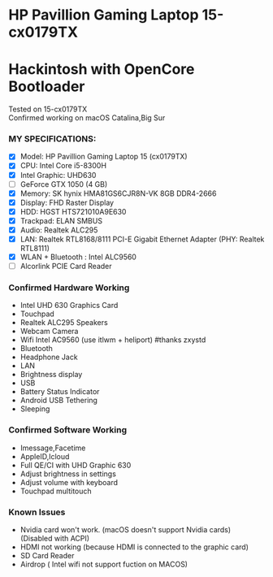 # HP Pavillion Gaming Laptop 15-cx0179TX
# Hackintosh with OpenCore Bootloader
Tested on 15-cx0179TX  
Confirmed working on macOS Catalina,Big Sur
### MY SPECIFICATIONS:
- [x] Model: HP Pavillion Gaming Laptop 15 (cx0179TX)
- [x] CPU: Intel Core i5-8300H
- [x] Intel Graphic: UHD630
- [ ] GeForce GTX 1050 (4 GB)
- [x] Memory: SK hynix HMA81GS6CJR8N-VK 8GB DDR4-2666
- [x] Display: FHD Raster Display
- [x] HDD: HGST HTS721010A9E630
- [x] Trackpad: ELAN SMBUS
- [x] Audio: Realtek ALC295
- [x] LAN: Realtek RTL8168/8111 PCI-E Gigabit Ethernet Adapter (PHY: Realtek RTL8111)
- [x] WLAN + Bluetooth : Intel ALC9560
- [ ] Alcorlink PCIE Card Reader
### Confirmed Hardware Working
- Intel UHD 630 Graphics Card
- Touchpad
- Realtek ALC295 Speakers
- Webcam Camera
- Wifi Intel AC9560 (use itlwm + heliport) #thanks zxystd
- Bluetooth
- Headphone Jack
- LAN
- Brightness display
- USB
- Battery Status Indicator
- Android USB Tethering
- Sleeping
### Confirmed Software Working
- Imessage,Facetime
- AppleID,Icloud
- Full QE/CI with UHD Graphic 630
- Adjust brightness in settings
- Adjust volume with keyboard
- Touchpad multitouch
### Known Issues
- Nvidia card won't work. (macOS doesn't support Nvidia cards) (Disabled with ACPI)
- HDMI not working (because HDMI is connected to the graphic card)
- SD Card Reader
- Airdrop ( Intel wifi not support fuction on MACOS)
